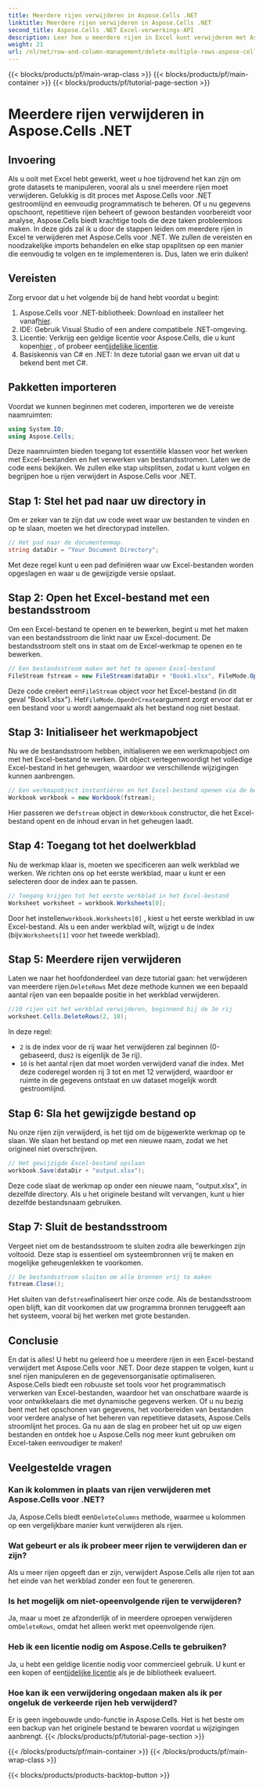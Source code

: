 ```yaml
---
title: Meerdere rijen verwijderen in Aspose.Cells .NET
linktitle: Meerdere rijen verwijderen in Aspose.Cells .NET
second_title: Aspose.Cells .NET Excel-verwerkings-API
description: Leer hoe u meerdere rijen in Excel kunt verwijderen met Aspose.Cells voor .NET. Deze gedetailleerde, stapsgewijze handleiding behandelt vereisten, codevoorbeelden en veelgestelde vragen voor ontwikkelaars.
weight: 21
url: /nl/net/row-and-column-management/delete-multiple-rows-aspose-cells/
---
```


{{< blocks/products/pf/main-wrap-class >}}
{{< blocks/products/pf/main-container >}}
{{< blocks/products/pf/tutorial-page-section >}}

# Meerdere rijen verwijderen in Aspose.Cells .NET

## Invoering
Als u ooit met Excel hebt gewerkt, weet u hoe tijdrovend het kan zijn om grote datasets te manipuleren, vooral als u snel meerdere rijen moet verwijderen. Gelukkig is dit proces met Aspose.Cells voor .NET gestroomlijnd en eenvoudig programmatisch te beheren. Of u nu gegevens opschoont, repetitieve rijen beheert of gewoon bestanden voorbereidt voor analyse, Aspose.Cells biedt krachtige tools die deze taken probleemloos maken.
In deze gids zal ik u door de stappen leiden om meerdere rijen in Excel te verwijderen met Aspose.Cells voor .NET. We zullen de vereisten en noodzakelijke imports behandelen en elke stap opsplitsen op een manier die eenvoudig te volgen en te implementeren is. Dus, laten we erin duiken!
## Vereisten
Zorg ervoor dat u het volgende bij de hand hebt voordat u begint:
1.  Aspose.Cells voor .NET-bibliotheek: Download en installeer het vanaf[hier](https://releases.aspose.com/cells/net/).
2. IDE: Gebruik Visual Studio of een andere compatibele .NET-omgeving.
3.  Licentie: Verkrijg een geldige licentie voor Aspose.Cells, die u kunt kopen[hier](https://purchase.aspose.com/buy) , of probeer een[tijdelijke licentie](https://purchase.aspose.com/temporary-license/).
4. Basiskennis van C# en .NET: In deze tutorial gaan we ervan uit dat u bekend bent met C#.
## Pakketten importeren
Voordat we kunnen beginnen met coderen, importeren we de vereiste naamruimten:
```csharp
using System.IO;
using Aspose.Cells;
```
Deze naamruimten bieden toegang tot essentiële klassen voor het werken met Excel-bestanden en het verwerken van bestandsstromen.
Laten we de code eens bekijken. We zullen elke stap uitsplitsen, zodat u kunt volgen en begrijpen hoe u rijen verwijdert in Aspose.Cells voor .NET.
## Stap 1: Stel het pad naar uw directory in
Om er zeker van te zijn dat uw code weet waar uw bestanden te vinden en op te slaan, moeten we het directorypad instellen.
```csharp
// Het pad naar de documentenmap.
string dataDir = "Your Document Directory";
```
Met deze regel kunt u een pad definiëren waar uw Excel-bestanden worden opgeslagen en waar u de gewijzigde versie opslaat.
## Stap 2: Open het Excel-bestand met een bestandsstroom
Om een Excel-bestand te openen en te bewerken, begint u met het maken van een bestandsstroom die linkt naar uw Excel-document. De bestandsstroom stelt ons in staat om de Excel-werkmap te openen en te bewerken.
```csharp
// Een bestandsstroom maken met het te openen Excel-bestand
FileStream fstream = new FileStream(dataDir + "Book1.xlsx", FileMode.OpenOrCreate);
```
 Deze code creëert een`FileStream` object voor het Excel-bestand (in dit geval "Book1.xlsx"). Het`FileMode.OpenOrCreate`argument zorgt ervoor dat er een bestand voor u wordt aangemaakt als het bestand nog niet bestaat.
## Stap 3: Initialiseer het werkmapobject
Nu we de bestandsstroom hebben, initialiseren we een werkmapobject om met het Excel-bestand te werken. Dit object vertegenwoordigt het volledige Excel-bestand in het geheugen, waardoor we verschillende wijzigingen kunnen aanbrengen.
```csharp
// Een werkmapobject instantiëren en het Excel-bestand openen via de bestandsstroom
Workbook workbook = new Workbook(fstream);
```
 Hier passeren we de`fstream` object in de`Workbook` constructor, die het Excel-bestand opent en de inhoud ervan in het geheugen laadt.
## Stap 4: Toegang tot het doelwerkblad
Nu de werkmap klaar is, moeten we specificeren aan welk werkblad we werken. We richten ons op het eerste werkblad, maar u kunt er een selecteren door de index aan te passen.
```csharp
// Toegang krijgen tot het eerste werkblad in het Excel-bestand
Worksheet worksheet = workbook.Worksheets[0];
```
 Door het instellen`workbook.Worksheets[0]` , kiest u het eerste werkblad in uw Excel-bestand. Als u een ander werkblad wilt, wijzigt u de index (bijv.`Worksheets[1]` voor het tweede werkblad).
## Stap 5: Meerdere rijen verwijderen
 Laten we naar het hoofdonderdeel van deze tutorial gaan: het verwijderen van meerdere rijen.`DeleteRows` Met deze methode kunnen we een bepaald aantal rijen van een bepaalde positie in het werkblad verwijderen.
```csharp
//10 rijen uit het werkblad verwijderen, beginnend bij de 3e rij
worksheet.Cells.DeleteRows(2, 10);
```
In deze regel:
- `2` is de index voor de rij waar het verwijderen zal beginnen (0-gebaseerd, dus`2` is eigenlijk de 3e rij).
- `10` is het aantal rijen dat moet worden verwijderd vanaf die index.
Met deze coderegel worden rij 3 tot en met 12 verwijderd, waardoor er ruimte in de gegevens ontstaat en uw dataset mogelijk wordt gestroomlijnd.
## Stap 6: Sla het gewijzigde bestand op
Nu onze rijen zijn verwijderd, is het tijd om de bijgewerkte werkmap op te slaan. We slaan het bestand op met een nieuwe naam, zodat we het origineel niet overschrijven.
```csharp
// Het gewijzigde Excel-bestand opslaan
workbook.Save(dataDir + "output.xlsx");
```
Deze code slaat de werkmap op onder een nieuwe naam, "output.xlsx", in dezelfde directory. Als u het originele bestand wilt vervangen, kunt u hier dezelfde bestandsnaam gebruiken.
## Stap 7: Sluit de bestandsstroom
Vergeet niet om de bestandsstroom te sluiten zodra alle bewerkingen zijn voltooid. Deze stap is essentieel om systeembronnen vrij te maken en mogelijke geheugenlekken te voorkomen.
```csharp
// De bestandsstroom sluiten om alle bronnen vrij te maken
fstream.Close();
```
 Het sluiten van de`fstream`finaliseert hier onze code. Als de bestandsstroom open blijft, kan dit voorkomen dat uw programma bronnen teruggeeft aan het systeem, vooral bij het werken met grote bestanden.
## Conclusie
En dat is alles! U hebt nu geleerd hoe u meerdere rijen in een Excel-bestand verwijdert met Aspose.Cells voor .NET. Door deze stappen te volgen, kunt u snel rijen manipuleren en de gegevensorganisatie optimaliseren. Aspose.Cells biedt een robuuste set tools voor het programmatisch verwerken van Excel-bestanden, waardoor het van onschatbare waarde is voor ontwikkelaars die met dynamische gegevens werken.
Of u nu bezig bent met het opschonen van gegevens, het voorbereiden van bestanden voor verdere analyse of het beheren van repetitieve datasets, Aspose.Cells stroomlijnt het proces. Ga nu aan de slag en probeer het uit op uw eigen bestanden en ontdek hoe u Aspose.Cells nog meer kunt gebruiken om Excel-taken eenvoudiger te maken!
## Veelgestelde vragen
### Kan ik kolommen in plaats van rijen verwijderen met Aspose.Cells voor .NET?  
 Ja, Aspose.Cells biedt een`DeleteColumns` methode, waarmee u kolommen op een vergelijkbare manier kunt verwijderen als rijen.
### Wat gebeurt er als ik probeer meer rijen te verwijderen dan er zijn?  
Als u meer rijen opgeeft dan er zijn, verwijdert Aspose.Cells alle rijen tot aan het einde van het werkblad zonder een fout te genereren.
### Is het mogelijk om niet-opeenvolgende rijen te verwijderen?  
 Ja, maar u moet ze afzonderlijk of in meerdere oproepen verwijderen om`DeleteRows`, omdat het alleen werkt met opeenvolgende rijen.
### Heb ik een licentie nodig om Aspose.Cells te gebruiken?  
 Ja, u hebt een geldige licentie nodig voor commercieel gebruik. U kunt er een kopen of een[tijdelijke licentie](https://purchase.aspose.com/temporary-license/) als je de bibliotheek evalueert.
### Hoe kan ik een verwijdering ongedaan maken als ik per ongeluk de verkeerde rijen heb verwijderd?  
Er is geen ingebouwde undo-functie in Aspose.Cells. Het is het beste om een backup van het originele bestand te bewaren voordat u wijzigingen aanbrengt.
{{< /blocks/products/pf/tutorial-page-section >}}

{{< /blocks/products/pf/main-container >}}
{{< /blocks/products/pf/main-wrap-class >}}

{{< blocks/products/products-backtop-button >}}
